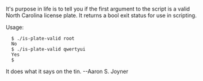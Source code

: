 It's purpose in life is to tell you if the first argument to the script is a
valid North Carolina license plate.  It returns a bool exit status for use in
scripting.

Usage:
```
  $ ./is-plate-valid root
  No
  $ ./is-plate-valid qwertyui
  Yes
  $
```

It does what it says on the tin.
   --Aaron S. Joyner
